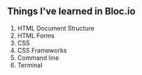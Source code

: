 ## Things I've learned in Bloc.io
1. HTML Document Structure
2. HTML Forms
3. CSS
4. CSS Frameworks
5. Command line
6. Terminal
